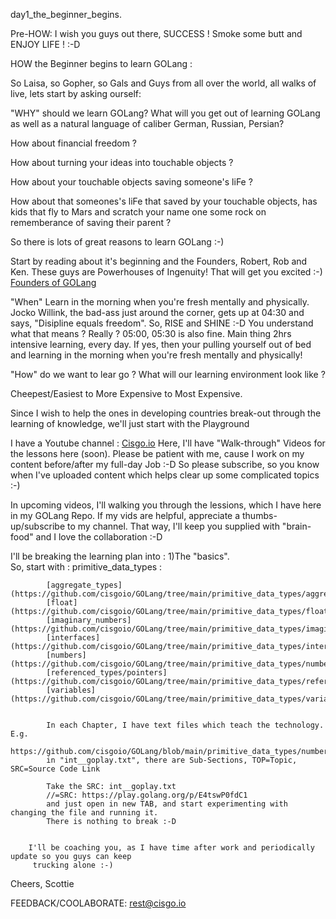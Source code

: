 day1_the_beginner_begins.

Pre-HOW: I wish you guys out there, SUCCESS ! Smoke some butt and ENJOY LIFE ! :-D

HOW the Beginner begins to learn GOLang :

So Laisa, so Gopher, so Gals and Guys from all over the world, all walks of live,
lets start by asking ourself:

"WHY" should we learn GOLang?
   What will you get out of learning GOLang as well as a natural language of caliber German, Russian, Persian?

   How about financial freedom ?

   How about turning your ideas into touchable objects ?

   How about your touchable objects saving someone's liFe ?

   How about that someones's liFe that saved by your touchable objects, has kids that
   fly to Mars and scratch your name one some rock on rememberance of saving their parent ?

   So there is lots of great reasons to learn GOLang :-)

   Start by reading about it's beginning and the Founders, Robert, Rob and Ken. These guys are Powerhouses of Ingenuity! That will get you excited :-)
   [Founders of GOLang](https://en.wikipedia.org/wiki/Go_(programming_language))

"When"
   Learn in the morning when you're fresh mentally and physically.
   Jocko Willink, the bad-ass just around the corner, gets up at 04:30 and says, "Disipline equals freedom".
   So, RISE and SHINE :-D
   You understand what that means ? Really ? 05:00, 05:30 is also fine. Main thing 2hrs intensive learning, every day.
   If yes, then your pulling yourself out of bed and learning in the morning when you're fresh mentally and physically!   

"How" do we want to lear go ?
   What will our learning environment look like ?

   Cheepest/Easiest to More Expensive to Most Expensive.

   Since I wish to help the ones in developing countries break-out through
   the learning of knowledge, we'll just start with the
   Playground

   I have a Youtube channel : [Cisgo.io](https://www.youtube.com/channel/UCfu8oCyYYlfkU1uosOr1BYQ)
   Here, I'll have "Walk-through" Videos for the lessons here (soon). Please be patient with me, cause I
   work on my content before/after my full-day Job :-D So please subscribe, so you know when I've uploaded
   content which helps clear up some complicated topics :-)

   In upcoming videos, I'll walking you through the lessions, which I have here in my GOLang Repo.
   If my vids are helpful, appreciate a thumbs-up/subscribe to my channel.
   That way, I'll keep you supplied with "brain-food" and I love the collaboration :-D

   I'll be breaking the learning plan into :
   1)The "basics".   
        So, start with :
          primitive_data_types :

            [aggregate_types](https://github.com/cisgoio/GOLang/tree/main/primitive_data_types/aggregate_types)
            [float](https://github.com/cisgoio/GOLang/tree/main/primitive_data_types/float)
            [imaginary_numbers](https://github.com/cisgoio/GOLang/tree/main/primitive_data_types/imaginary_numbers)
            [interfaces](https://github.com/cisgoio/GOLang/tree/main/primitive_data_types/interfaces)
            [numbers](https://github.com/cisgoio/GOLang/tree/main/primitive_data_types/numbers)
            [referenced_types/pointers](https://github.com/cisgoio/GOLang/tree/main/primitive_data_types/referenced_types/pointers)
            [variables](https://github.com/cisgoio/GOLang/tree/main/primitive_data_types/variables)

            
            In each Chapter, I have text files which teach the technology. E.g. 
              https://github.com/cisgoio/GOLang/blob/main/primitive_data_types/numbers/int__goplay.txt
            in "int__goplay.txt", there are Sub-Sections, TOP=Topic, SRC=Source Code Link
            
            Take the SRC: int__goplay.txt
            //=SRC: https://play.golang.org/p/E4tswP0fdC1
            and just open in new TAB, and start experimenting with changing the file and running it.
            There is nothing to break :-D

          
        I'll be coaching you, as I have time after work and periodically update so you guys can keep
         trucking alone :-)


  Cheers,
  Scottie

  FEEDBACK/COOLABORATE: rest@cisgo.io
